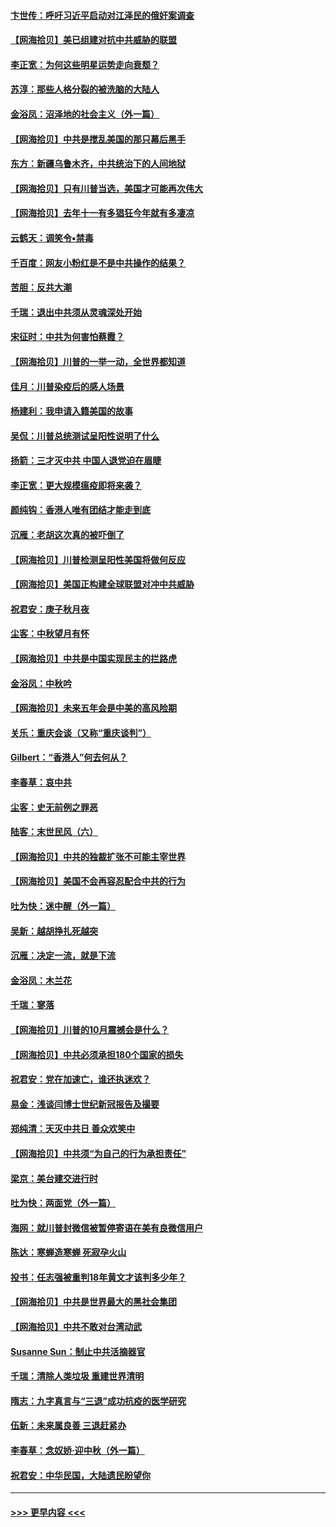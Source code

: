 #### [卞世传：呼吁习近平启动对江泽民的俄奸案调查](../pages/nsc993/n12469722.md?t=10121751) 
#### [【网海拾贝】美已组建对抗中共威胁的联盟](../pages/nsc993/n12469018.md?t=10121751) 
#### [李正宽：为何这些明星运势走向衰颓？](../pages/nsc993/n12468730.md?t=10121751) 
#### [苏淳：那些人格分裂的被洗脑的大陆人](../pages/nsc993/n12467858.md?t=10121751) 
#### [金浴凤：沼泽地的社会主义（外一篇）](../pages/nsc993/n12467792.md?t=10121751) 
#### [【网海拾贝】中共是搅乱美国的那只幕后黑手](../pages/nsc993/n12467700.md?t=10121751) 
#### [东方：新疆乌鲁木齐，中共统治下的人间地狱](../pages/nsc993/n12466075.md?t=10121751) 
#### [【网海拾贝】只有川普当选，美国才可能再次伟大](../pages/nsc993/n12466013.md?t=10121751) 
#### [【网海拾贝】去年十一有多猖狂今年就有多凄凉](../pages/nsc993/n12463649.md?t=10121751) 
#### [云鹤天：调笑令▪禁毒](../pages/nsc993/n12462975.md?t=10121751) 
#### [千百度：网友小粉红是不是中共操作的结果？](../pages/nsc993/n12461025.md?t=10121751) 
#### [苦胆：反共大潮](../pages/nsc993/n12459469.md?t=10121751) 
#### [千瑞：退出中共须从灵魂深处开始](../pages/nsc993/n12459437.md?t=10121751) 
#### [宋征时：中共为何害怕蔡霞？](../pages/nsc993/n12459097.md?t=10121751) 
#### [【网海拾贝】川普的一举一动，全世界都知道](../pages/nsc993/n12458825.md?t=10121751) 
#### [佳月：川普染疫后的感人场景](../pages/nsc993/n12456994.md?t=10121751) 
#### [杨建利：我申请入籍美国的故事](../pages/nsc993/n12455635.md?t=10121751) 
#### [吴侃：川普总统测试呈阳性说明了什么](../pages/nsc993/n12451869.md?t=10121751) 
#### [扬箭：三才灭中共 中国人退党迫在眉睫](../pages/nsc993/n12451842.md?t=10121751) 
#### [李正宽：更大规模瘟疫即将来袭？](../pages/nsc993/n12451455.md?t=10121751) 
#### [颜纯钩：香港人唯有团结才能走到底](../pages/nsc993/n12450870.md?t=10121751) 
#### [沉雁：老胡这次真的被吓倒了](../pages/nsc993/n12449796.md?t=10121751) 
#### [【网海拾贝】川普检测呈阳性美国将做何反应](../pages/nsc993/n12449042.md?t=10121751) 
#### [【网海拾贝】美国正构建全球联盟对冲中共威胁](../pages/nsc993/n12446580.md?t=10121751) 
#### [祝君安：庚子秋月夜](../pages/nsc993/n12445870.md?t=10121751) 
#### [尘客：中秋望月有怀](../pages/nsc993/n12444632.md?t=10121751) 
#### [【网海拾贝】中共是中国实现民主的拦路虎](../pages/nsc993/n12443573.md?t=10121751) 
#### [金浴凤：中秋吟](../pages/nsc993/n12441773.md?t=10121751) 
#### [【网海拾贝】未来五年会是中美的高风险期](../pages/nsc993/n12440760.md?t=10121751) 
#### [关乐：重庆会谈（又称“重庆谈判”）](../pages/nsc993/n12437525.md?t=10121751) 
#### [Gilbert：“香港人”何去何从？](../pages/nsc993/n12435894.md?t=10121751) 
#### [李春草：哀中共](../pages/nsc993/n12435874.md?t=10121751) 
#### [尘客：史无前例之罪恶](../pages/nsc993/n12435762.md?t=10121751) 
#### [陆客：末世民风（六）](../pages/nsc993/n12435354.md?t=10121751) 
#### [【网海拾贝】中共的独裁扩张不可能主宰世界](../pages/nsc993/n12435151.md?t=10121751) 
#### [【网海拾贝】美国不会再容忍配合中共的行为](../pages/nsc993/n12433808.md?t=10121751) 
#### [吐为快：迷中醒（外一篇）](../pages/nsc993/n12433585.md?t=10121751) 
#### [吴新：越胡挣扎死越突](../pages/nsc993/n12433562.md?t=10121751) 
#### [沉雁：决定一流，就是下流](../pages/nsc993/n12432128.md?t=10121751) 
#### [金浴凤：木兰花](../pages/nsc993/n12432124.md?t=10121751) 
#### [千瑞：寥落](../pages/nsc993/n12432071.md?t=10121751) 
#### [【网海拾贝】川普的10月震撼会是什么？](../pages/nsc993/n12431624.md?t=10121751) 
#### [【网海拾贝】中共必须承担180个国家的损失](../pages/nsc993/n12428893.md?t=10121751) 
#### [祝君安：党在加速亡，谁还执迷欢？](../pages/nsc993/n12428652.md?t=10121751) 
#### [易金：浅谈闫博士世纪新冠报告及撮要](../pages/nsc993/n12426822.md?t=10121751) 
#### [郑纯清：天灭中共日 善众欢笑中](../pages/nsc993/n12426784.md?t=10121751) 
#### [【网海拾贝】中共须“为自己的行为承担责任”](../pages/nsc993/n12426067.md?t=10121751) 
#### [梁京：美台建交进行时](../pages/nsc993/n12424066.md?t=10121751) 
#### [吐为快：两面党（外一篇）](../pages/nsc993/n12424043.md?t=10121751) 
#### [海网：就川普封微信被暂停寄语在美有良微信用户](../pages/nsc993/n12424021.md?t=10121751) 
#### [陈达：寒蝉造寒蝉 死寂孕火山](../pages/nsc993/n12423958.md?t=10121751) 
#### [投书：任志强被重判18年黄文才该判多少年？](../pages/nsc993/n12423672.md?t=10121751) 
#### [【网海拾贝】中共是世界最大的黑社会集团](../pages/nsc993/n12423543.md?t=10121751) 
#### [【网海拾贝】中共不敢对台湾动武](../pages/nsc993/n12421418.md?t=10121751) 
#### [Susanne Sun：制止中共活摘器官](../pages/nsc993/n12419654.md?t=10121751) 
#### [千瑞：清除人类垃圾 重建世界清明](../pages/nsc993/n12419414.md?t=10121751) 
#### [隋志：九字真言与“三退”成功抗疫的医学研究](../pages/nsc993/n12419248.md?t=10121751) 
#### [伍新：未来属良善 三退赶紧办](../pages/nsc993/n12418496.md?t=10121751) 
#### [李春草：念奴娇·迎中秋（外一篇）](../pages/nsc993/n12418465.md?t=10121751) 
#### [祝君安：中华民国，大陆遗民盼望你](../pages/nsc993/n12418089.md?t=10121751) 

----
#### [ >>> 更早内容 <<< ](../indexes/nsc993-earlier.md)
